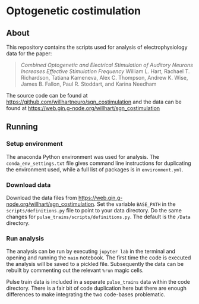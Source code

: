 # Optogenetic costimulation

## About

This repository contains the scripts used for analysis of electrophysiology data
for the paper:

> *Combined Optogenetic and Electrical Stimulation of Auditory Neurons Increases
> Effective Stimulation Frequency* William L. Hart, Rachael T. Richardson,
> Tatiana Kameneva, Alex C. Thompson, Andrew K. Wise, James B. Fallon, Paul R.
> Stoddart, and Karina Needham

The source code can be found at
https://github.com/willhartneuro/sgn_costimulation and the data can be found at
https://web.gin.g-node.org/willhart/sgn_costimulation

## Running

### Setup environment

The anaconda Python environment was used for analysis. The
`conda_env_settings.txt` file gives command line instructions for duplicating
the environment used, while a full list of packages is in `environment.yml`.

### Download data

Download the data files from
https://web.gin.g-node.org/willhart/sgn_costimulation. Set the variable
`BASE_PATH` in the `scripts/definitions.py` file to point to your data
directory. Do the same changes for `pulse_trains/scripts/definitions.py`. The
default is the `/Data` directory.

### Run analysis

The analysis can be run by executing `jupyter lab` in the terminal and opening
and running the `main` notebook. The first time the code is executed the
analysis will be saved to a pickled file. Subsequently the data can be rebuilt
by commenting out the relevant `%run` magic cells.

Pulse train data is included in a separate `pulse_trains` data within the code
directory. There is a fair bit of code duplication here but there are enough
differences to make integrating the two code-bases problematic.
